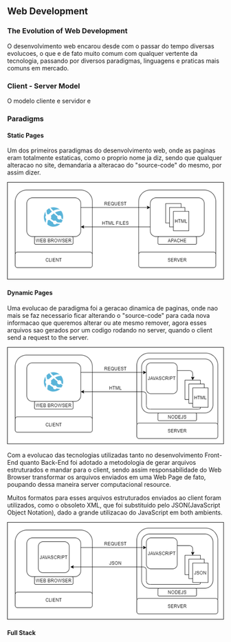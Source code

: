## Web Development

### The Evolution of Web Development

O desenvolvimento web encarou desde com o passar do tempo diversas evolucoes, o que e de fato muito comum com qualquer vertente da tecnologia, passando por diversos paradigmas, linguagens e praticas mais comuns em mercado.

### Client - Server Model

O modelo cliente e servidor e

### Paradigms

#### Static Pages

Um dos primeiros paradigmas do desenvolvimento web, onde as paginas eram totalmente estaticas, como o proprio nome ja diz, sendo que qualquer alteracao no site, demandaria a alteracao do "source-code" do mesmo, por assim dizer.

![Static Pages Visualization](../../images/staticpages.png "Static Pages Visualization")

#### Dynamic Pages

Uma evolucao de paradigma foi a geracao dinamica de paginas, onde nao mais se faz necessario ficar alterando o "source-code" para cada nova informacao que queremos alterar ou ate mesmo remover, agora esses arquivos sao gerados por um codigo rodando no server, quando o client send a request to the server.

![Dynamic Pages Visualization](../../images/dynamicpages1.png "Dynamic Pages Visualization")

Com a evolucao das tecnologias utilizadas tanto no desenvolvimento Front-End quanto Back-End foi adotado a metodologia de gerar arquivos estruturados e mandar para o client, sendo assim responsabilidade do Web Browser transformar os arquivos enviados em uma Web Page de fato, poupando dessa maneira server computacional resource.

Muitos formatos para esses arquivos estruturados enviados ao client foram utilizados, como o obsoleto XML, que foi substituido pelo JSON(JavaScript Object Notation), dado a grande utilizacao do JavaScript em both ambients.

![Dynamic Pages Visualization](../../images/dynamicpages2.png "Dynamic Pages Visualization")

#### Full Stack
